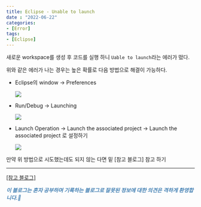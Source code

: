 ```yaml
---
title: Eclipse - Unable to launch
date : "2022-06-22"
categories:
- [Error]
tags:
- [Eclipse]
---
```


새로운 workspace를 생성 후 코드를 실행 하니 `Uable to launch`라는 에러가 떴다.

위와 같은 에러가 나는 경우는 높은 확률로 다음 방법으로 해결이 가능하다.

- Eclipse의 window → Preferences
    
    ![](/images/Eclipse_unable_to_launch/Untitled.png)
    

- Run/Debug → Launching
    
    ![](/images/Eclipse_unable_to_launch/Untitled%201.png)
    

- Launch Operation → Launch the associated project → Launch the associated project 로 설정하기
    
    ![](/images/Eclipse_unable_to_launch/Untitled%202.png)
    

만약 위 방법으로 시도했는데도 되지 않는 다면 밑 [참고 블로그]  참고 하기

---

[[참고 블로그]](https://it-learn.tistory.com/16)

**_<span style="color:#4682B4;"> 이 블로그는 혼자 공부하며 기록하는 블로그로 잘못된 정보에 대한 의견은 격하게 환영합니다.🤩 </span>_**